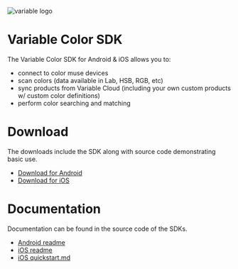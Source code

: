 ![variable logo](https://s3.amazonaws.com/colorcloud.io/media/variable-logo-dark-grey-256.png)

# Variable Color SDK

The Variable Color SDK for Android & iOS allows you to:

* connect to color muse devices
* scan colors (data available in Lab, HSB, RGB, etc)
* sync products from Variable Cloud (including your own custom products w/ custom color definitions)
* perform color searching and matching

# Download

The downloads include the SDK along with source code demonstrating basic use.

* [Download for Android](downloads/variable-color-android-latest.zip)
* [Download for iOS](downloads/variable-color-ios-latest.zip)

# Documentation

Documentation can be found in the source code of the SDKs.

* [Android readme](docs/android-readme.md)
* [iOS readme](docs/ios-readme.md)
* [iOS quickstart.md](docs/ios-quickstart.md)